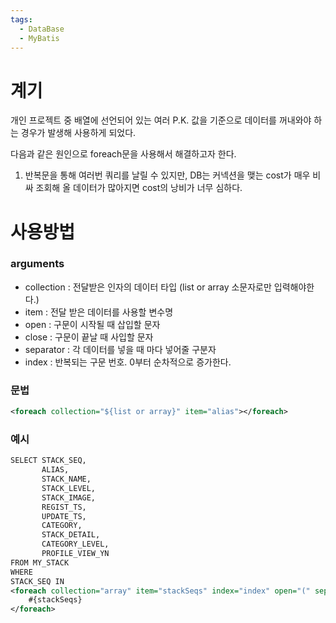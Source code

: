 ```yaml
---
tags:
  - DataBase
  - MyBatis
---
```

# 계기
개인 프로젝트 중 배열에 선언되어 있는 여러 P.K. 값을 기준으로 데이터를 꺼내와야 하는 경우가 발생해 사용하게 되었다.

다음과 같은 원인으로 foreach문을 사용해서 해결하고자 한다.
1. 반복문을 통해 여러번 쿼리를 날릴 수 있지만, DB는 커넥션을 맺는 cost가 매우 비싸 조회해 올 데이터가 많아지면 cost의 낭비가 너무 심하다.

# 사용방법
### arguments
* collection : 전달받은 인자의 데이터 타입 (list or array 소문자로만 입력해야한다.)
* item : 전달 받은 데이터를 사용할 변수명
* open : 구문이 시작될 때 삽입할 문자
* close : 구문이 끝날 때 사입할 문자
* separator : 각 데이터를 넣을 때 마다 넣어줄 구분자
* index : 반복되는 구문 번호. 0부터 순차적으로 증가한다.

### 문법
```xml
<foreach collection="${list or array}" item="alias"></foreach>
```

### 예시
```xml
SELECT STACK_SEQ,  
       ALIAS,  
       STACK_NAME,  
       STACK_LEVEL,  
       STACK_IMAGE,  
       REGIST_TS,  
       UPDATE_TS,  
       CATEGORY,  
       STACK_DETAIL,  
       CATEGORY_LEVEL,  
       PROFILE_VIEW_YN  
FROM MY_STACK  
WHERE  
STACK_SEQ IN  
<foreach collection="array" item="stackSeqs" index="index" open="(" separator="," close=")">  
    #{stackSeqs}  
</foreach>
```